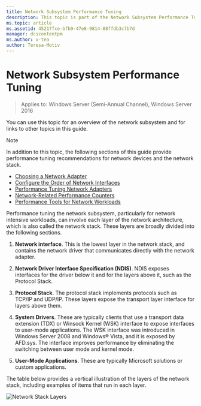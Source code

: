 ```yaml
---
title: Network Subsystem Performance Tuning
description: This topic is part of the Network Subsystem Performance Tuning guide for Windows Server 2016.
ms.topic: article
ms.assetid: 45217fce-bfb9-47e8-9814-88ffdb3c7b7d
manager: dcscontentpm
ms.author: v-tea
author: Teresa-Motiv
---
```


# Network Subsystem Performance Tuning

>Applies to: Windows Server (Semi-Annual Channel), Windows Server 2016

You can use this topic for an overview of the network subsystem and for links to other topics in this guide.

>[!NOTE]
>In addition to this topic, the following sections of this guide provide performance tuning recommendations for network devices and the network stack.
> - [Choosing a Network Adapter](net-sub-choose-nic.md)
> - [Configure the Order of Network Interfaces](net-sub-interface-metric.md)
> - [Performance Tuning Network Adapters](net-sub-performance-tuning-nics.md)
> - [Network-Related Performance Counters](net-sub-performance-counters.md)
> - [Performance Tools for Network Workloads](net-sub-performance-tools.md)

Performance tuning the network subsystem, particularly for network intensive workloads, can involve each layer of the network architecture, which is also called the network stack. These layers are broadly divided into the following sections.

1. **Network interface**. This is the lowest layer in the network stack, and contains the network driver that communicates directly with the network adapter.

2. **Network Driver Interface Specification (NDIS)**. NDIS exposes interfaces for the driver below it and for the layers above it, such as the Protocol Stack.

3. **Protocol Stack**. The protocol stack implements protocols such as TCP/IP and UDP/IP. These layers expose the transport layer interface for layers above them.

4. **System Drivers**. These are typically clients that use a transport data extension (TDX) or Winsock Kernel (WSK) interface to expose interfaces to user-mode applications. The WSK interface was introduced in Windows Server 2008 and Windows&reg; Vista, and it is exposed by AFD.sys. The interface improves performance by eliminating the switching between user mode and kernel mode.

5. **User-Mode Applications**. These are typically Microsoft solutions or custom applications.

The table below provides a vertical illustration of the layers of the network stack, including examples of items that run in each layer.

![Network Stack Layers](../../media/Network-Subsystem/network-layers.jpg)


